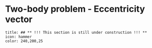 # Two-body problem - Eccentricity vector
<!-- Wakker 5.7 -->

```ad-note
title: ## ** !!! This section is still under construction !!! **
icon: hammer
color: 240,200,25
```